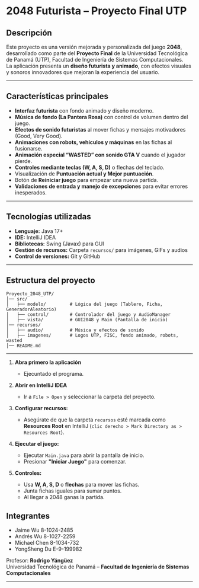 # 2048 Futurista – Proyecto Final UTP

## Descripción

Este proyecto es una versión mejorada y personalizada del juego **2048**, desarrollado como parte del **Proyecto Final** de la Universidad Tecnológica de Panamá (UTP), Facultad de Ingeniería de Sistemas Computacionales.  
La aplicación presenta un **diseño futurista y animado**, con efectos visuales y sonoros innovadores que mejoran la experiencia del usuario.

---

##  Características principales

- **Interfaz futurista** con fondo animado y diseño moderno.  
- **Música de fondo (La Pantera Rosa)** con control de volumen dentro del juego.  
- **Efectos de sonido futuristas** al mover fichas y mensajes motivadores (Good, Very Good).  
- **Animaciones con robots, vehículos y máquinas** en las fichas al fusionarse.  
- **Animación especial “WASTED” con sonido GTA V** cuando el jugador pierde.  
- **Controles mediante teclas (W, A, S, D)** o flechas del teclado.  
- Visualización de **Puntuación actual y Mejor puntuación**.
- Botón de **Reiniciar juego** para empezar una nueva partida.  
- **Validaciones de entrada y manejo de excepciones** para evitar errores inesperados.

---

## Tecnologías utilizadas

- **Lenguaje:** Java 17+  
- **IDE:** IntelliJ IDEA  
- **Bibliotecas:** Swing (Javax) para GUI  
- **Gestión de recursos:** Carpeta `recursos/` para imágenes, GIFs y audios  
- **Control de versiones:** Git y GitHub

---

## Estructura del proyecto

```
Proyecto_2048_UTP/
│── src/
│   ├── modelo/         # Lógica del juego (Tablero, Ficha, GeneradorAleatorio)
│   ├── control/        # Controlador del juego y AudioManager
│   ├── vista/          # GUI2048 y Main (Pantalla de inicio)
│── recursos/
│   ├── audio/          # Música y efectos de sonido
│   ├── imagenes/       # Logos UTP, FISC, fondo animado, robots, wasted
│── README.md
```

---
1. **Abra primero la aplicación** 
   - Ejecuntado el programa.
     
2. **Abrir en IntelliJ IDEA**  
   - Ir a `File > Open` y seleccionar la carpeta del proyecto.

3. **Configurar recursos:**  
   - Asegúrate de que la carpeta `recursos` esté marcada como **Resources Root** en IntelliJ (`clic derecho > Mark Directory as > Resources Root`).

4. **Ejecutar el juego:**  
   - Ejecutar `Main.java` para abrir la pantalla de inicio.  
   - Presionar **"Iniciar Juego"** para comenzar.

5. **Controles:**  
   - Usa **W, A, S, D** o **flechas** para mover las fichas.  
   - Junta fichas iguales para sumar puntos.  
   - Al llegar a 2048 ganas la partida.

##  Integrantes

- Jaime Wu  8-1024-2485
- Andrés Wu  8-1027-2259
- Michael Chen  8-1034-732
- YongSheng Du  E-9-199982

Profesor: **Rodrigo Yángüez**  
Universidad Tecnológica de Panamá – **Facultad de Ingeniería de Sistemas Computacionales**

---
